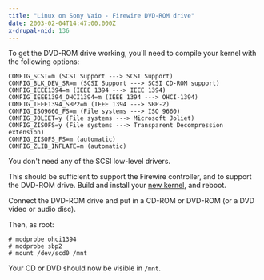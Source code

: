 ```yaml
---
title: "Linux on Sony Vaio - Firewire DVD-ROM drive"
date: 2003-02-04T14:47:00.000Z
x-drupal-nid: 136
---
```

To get the DVD-ROM drive working, you'll need to compile your kernel with the following options:

    CONFIG_SCSI=m (SCSI Support ---> SCSI Support)
    CONFIG_BLK_DEV_SR=m (SCSI Support ---> SCSI CD-ROM support)
    CONFIG_IEEE1394=m (IEEE 1394 ---> IEEE 1394)
    CONFIG_IEEE1394_OHCI1394=m (IEEE 1394 ---> OHCI-1394)
    CONFIG_IEEE1394_SBP2=m (IEEE 1394 ---> SBP-2)
    CONFIG_ISO9660_FS=m (File systems ---> ISO 9660)
    CONFIG_JOLIET=y (File systems ---> Microsoft Joliet)
    CONFIG_ZISOFS=y (File systems ---> Transparent Decompression extension)
    CONFIG_ZISOFS_FS=m (automatic)
    CONFIG_ZLIB_INFLATE=m (automatic)

You don't need any of the SCSI low-level drivers.

This should be sufficient to support the Firewire controller, and to support the DVD-ROM drive. Build and install your [new kernel](/drupal-4.7.3/make-kpkg.html), and reboot.

Connect the DVD-ROM drive and put in a CD-ROM or DVD-ROM (or a DVD video or audio disc).

Then, as root:

    # modprobe ohci1394
    # modprobe sbp2
    # mount /dev/scd0 /mnt

Your CD or DVD should now be visible in `/mnt`.
